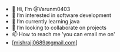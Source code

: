 - 👋 Hi, I’m @Varunm0403
- 👀 I’m interested in software development 
- 🌱 I’m currently learning java 
- 💞️ I’m looking to collaborate on projects
- 📫 How to reach me 'you can email me on'
- [mishraji0689@gmail.com]

<!---
Varunm0403/Varunm0403 is a ✨ special ✨ repository because its `README.md` (this file) appears on your GitHub profile.
You can click the Preview link to take a look at your changes.
--->
